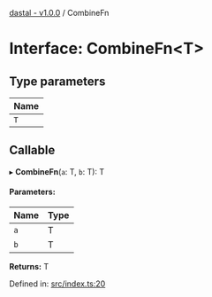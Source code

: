 [dastal - v1.0.0](../README.md) / CombineFn

# Interface: CombineFn<T\>

## Type parameters

| Name |
| :------ |
| `T` |

## Callable

▸ **CombineFn**(`a`: T, `b`: T): T

#### Parameters:

| Name | Type |
| :------ | :------ |
| `a` | T |
| `b` | T |

**Returns:** T

Defined in: [src/index.ts:20](https://github.com/havelessbemore/dastal/blob/27768c3/src/index.ts#L20)
